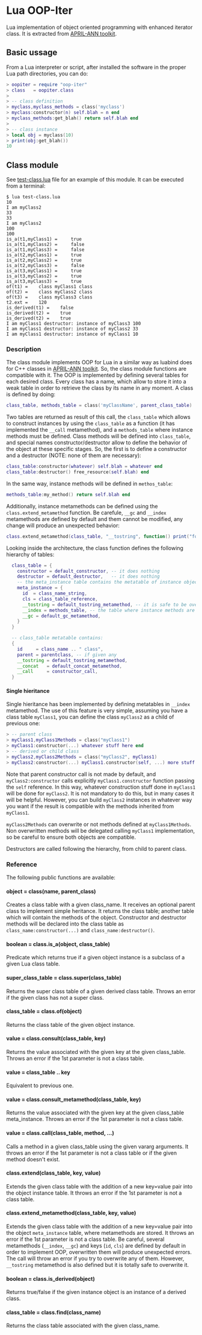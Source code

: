 Lua OOP-Iter
============

Lua implementation of object oriented programming with enhanced iterator
class. It is extracted from [APRIL-ANN toolkit](https://github.com/pakozm/april-ann).

Basic ussage
------------

From a Lua interpreter or script, after installed the software in the proper Lua
path directories, you can do:

```Lua
> oopiter = require "oop-iter"
> class   = oopiter.class
>
> -- class definition
> myclass,myclass_methods = class('myclass')
> myclass:constructor(n) self.blah = n end
> myclass_methods:get_blah() return self.blah end
>
> -- class instance
> local obj = myclass(10)
> print(obj:get_blah())
10
```

Class module
------------

See
[test-class.lua](https://github.com/pakozm/lua-oop-iter/blob/master/test-class.lua)
file for an example of this module. It can be executed from a terminal:

```
$ lua test-class.lua
10
I am myClass2
33
33
I am myClass2
100
100
is_a(t1,myClass1) = 	true
is_a(t1,myClass2) = 	false
is_a(t1,myClass3) = 	false
is_a(t2,myClass1) = 	true
is_a(t2,myClass2) = 	true
is_a(t2,myClass3) = 	false
is_a(t3,myClass1) = 	true
is_a(t3,myClass2) = 	true
is_a(t3,myClass3) = 	true
of(t1) = 	class myClass1 class
of(t2) = 	class myClass2 class
of(t3) = 	class myClass3 class
t2.ext = 	120
is_derived(t1) = 	false
is_derived(t2) = 	true
is_derived(t2) = 	true
I am myClass1 destructor: instance of myClass3 100
I am myClass1 destructor: instance of myClass2 33
I am myClass1 destructor: instance of myClass1 10
```

### Description 

The class module implements OOP for Lua in a similar way as luabind does for C++
classes in [APRIL-ANN toolkit](https://github.com/pakozm/april-ann). So, the
class module functions are compatible with it. The OOP is implemented by
defining several tables for each desired class. Every class has a name, which
allow to store it into a weak table in order to retrieve the class by its name
in any moment. A class is defined by doing:

```Lua
class_table, methods_table = class('myClassName', parent_class_table)
```
  
Two tables are returned as result of this call, the `class_table` which allows to
construct instances by using the `class_table` as a function (it has implemented
the `__call` metamethod), and a `methods_table` where instance methods must be
defined. Class methods will be defined into `class_table`, and special names
constructor/destructor allow to define the behavior of the object at these
specific stages. So, the first is to define a constructor and a destructor
(NOTE: none of them are necessary):

```Lua
class_table:constructor(whatever) self.blah = whatever end
class_table:destructor() free_resource(self.blah) end
```
  
In the same way, instance methods will be defined in `methos_table`:
  
```Lua
methods_table:my_method() return self.blah end
```
  
Additionally, instance metamethods can be defined using the
`class.extend_metamethod` function. Be carefule, `__gc` and `__index`
metamethods are defined by default and them cannot be modified, any change will
produce an unexpected behavior:
  
```Lua
class.extend_metamethod(class_table, "__tostring", function() print("foo") end)
```

Looking inside the architecture, the class function defines the following
hierarchy of tables:

```Lua
  class_table = {
    constructor = default_constructor, -- it does nothing
    destructor = default_destructor,   -- it does nothing
    -- the meta_instance table contains the metatable of instance objects
    meta_instance = {
      id  = class_name_string,
      cls = class_table_reference,
      __tostring = default_tostring_metamethod, -- it is safe to be overwritten
      __index = methods_table, -- the table where instance methods are defined
      __gc = default_gc_metamethod,
    }
  }

  -- class_table metatable contains:
  {
    id     = class_name .. " class",
    parent = parentclass, -- if given any
    __tostring = default_tostring_metamethod,
    __concat   = default_concat_metamethod,
    __call     = constructor_call,
  }
```

#### Single hieritance

Single hieritance has been implemented by defining metatables in `__index`
metamethod. The use of this feature is very simple, assuming you have a class
table `myClass1`, you can define the class `myClass2` as a child of previous one:

```Lua
> -- parent class
> myClass1,myClass1Methods = class("myClass1")
> myClass1:constructor(...) whatever stuff here end
> -- derived or child class
> myClass2,myClass2Methods = class("myClass2", myClass1)
> myClass2:constructor(...) myClass1.constructor(self, ...) more stuff here end
```

Note that parent constructor call is not made by default, and
`myClass2:constructor` calls explicitly `myClass1.constructor` function passing
the `self` reference. In this way, whatever construction stuff done in
`myClass1` will be done for `myClass2`. It is not mandatory to do this, but in
many cases it will be helpful. However, you can build `myClass2` instances in
whatever way you want if the result is compatible with the methods inherited
from `myClass1`.

`myClass2Methods` can overwrite or not methods defined at `myClass1Methods`. Non
overwritten methods will be delegated calling `myClass1` implementation, so be
careful to ensure both objects are compatible.

Destructors are called following the hierarchy, from child to parent class.

### Reference
  
The following public functions are available:

#### object  = class(name, parent_class)

Creates a class table with a given class_name. It receives an optional parent
class to implement simple heritance. It returns the class table; another table
which will contain the methods of the object. Constructor and destructor methods
will be declared into the class table as `class_name:constructor(...)` and
`class_name:destructor()`.

#### boolean = class.is_a(object, class_table)

Predicate which returns true if a given object instance is a subclass of a given
Lua class table.
  
#### super_class_table = class.super(class_table)

Returns the super class table of a given derived class table. Throws an error if
the given class has not a super class.
  
#### class_table = class.of(object)

Returns the class table of the given object instance.

#### value = class.consult(class_table, key)

Returns the value associated with the given key at the given class_table. Throws
an error if the 1st parameter is not a class table.

#### value = class_table .. key

Equivalent to previous one.

#### value = class.consult_metamethod(class_table, key)

Returns the value associated with the given key at the given class_table
meta_instance. Throws an error if the 1st parameter is not a class table.

#### value = class.call(class_table, method, ...)

Calls a method in a given class_table using the given vararg arguments. It
throws an error if the 1st parameter is not a class table or if the given method
doesn't exist.
  
#### class.extend(class_table, key, value)

Extends the given class table with the addition of a new key=value pair into
the object instance table. It throws an error if the 1st parameter is not a
class table.

#### class.extend_metamethod(class_table, key, value)

Extends the given class table with the addition of a new key=value pair into the
object `meta_instance` table, where metamethods are stored. It throws an error
if the 1st parameter is not a class table. Be careful, several metamethods
(`__index`, `__gc`) and keys (`id`, `cls`) are defined by default in order to
implement OOP, overwritten them will produce unexpected errors. The call will
throw an error if you try to overwrite any of them. However, `__tostring`
metamethod is also defined but it is totally safe to overwrite it.
 
#### boolean = class.is_derived(object)

Returns true/false if the given instance object is an instance of a derived
class.
  
#### class_table = class.find(class_name)

Returns the class table associated with the given class_name.
